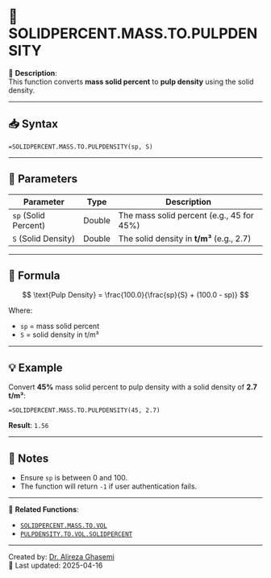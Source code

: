 # 🔁 SOLIDPERCENT.MASS.TO.PULPDENSITY

🔹 **Description**:  
This function converts **mass solid percent** to **pulp density** using the solid density.

---

## 📥 Syntax

```excel
=SOLIDPERCENT.MASS.TO.PULPDENSITY(sp, S)
```

---

## 🧾 Parameters

| Parameter            | Type    | Description                                |
|----------------------|---------|--------------------------------------------|
| `sp` (Solid Percent) | Double  | The mass solid percent (e.g., 45 for 45%)  |
| `S` (Solid Density)  | Double  | The solid density in **t/m³** (e.g., 2.7)  |

---

## 🧮 Formula

$$
\text{Pulp Density} = \frac{100.0}{\frac{sp}{S} + (100.0 - sp)}
$$

Where:  
- `sp` = mass solid percent  
- `S` = solid density in t/m³  

---

## 💡 Example

Convert **45%** mass solid percent to pulp density with a solid density of **2.7 t/m³**:

```excel
=SOLIDPERCENT.MASS.TO.PULPDENSITY(45, 2.7)
```

**Result**: `1.56`

---

## 📝 Notes

- Ensure `sp` is between 0 and 100.
- The function will return `-1` if user authentication fails.

---

📌 **Related Functions**:
- [`SOLIDPERCENT.MASS.TO.VOL`](./SolidPercentMass2Vol.md)
- [`PULPDENSITY.TO.VOL.SOLIDPERCENT`](./PulpDensity2SolidPercentVol.md)

---

Created by: [Dr. Alireza Ghasemi](https://github.com/Dr-Alireza-Ghasemi)  
📅 Last updated: 2025-04-16
